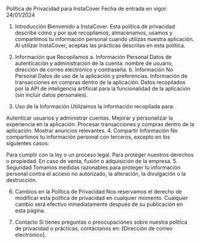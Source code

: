 Política de Privacidad para InstaCover
Fecha de entrada en vigor: 24/01/2024

1. Introducción
Bienvenido a InstaCover. Esta política de privacidad describe cómo y por qué recopilamos, almacenamos, usamos y compartimos tu información personal cuando utilizas nuestra aplicación. Al utilizar InstaCover, aceptas las prácticas descritas en esta política.

2. Información que Recopilamos
a. Información Personal
Datos de autenticación y administración de la cuenta: nombre de usuario, dirección de correo electrónico y contraseña.
b. Información No Personal
Datos de uso de la aplicación y preferencias.
Información de transacciones en compras dentro de la aplicación.
Datos recopilados por la API de inteligencia artificial para la funcionalidad de la aplicación (sin incluir datos personales).
3. Uso de la Información
Utilizamos la información recopilada para:

Autenticar usuarios y administrar cuentas.
Mejorar y personalizar la experiencia en la aplicación.
Procesar transacciones y compras dentro de la aplicación.
Mostrar anuncios relevantes.
4. Compartir Información
No compartimos tu información personal con terceros, excepto en los siguientes casos:

Para cumplir con la ley o un proceso legal.
Para proteger nuestros derechos o propiedad.
En caso de venta, fusión o adquisición de la empresa.
5. Seguridad
Tomamos medidas razonables para proteger tu información personal contra el acceso no autorizado, la alteración, la divulgación o la destrucción.

6. Cambios en la Política de Privacidad
Nos reservamos el derecho de modificar esta política de privacidad en cualquier momento. Cualquier cambio será efectivo inmediatamente después de su publicación en esta página.

7. Contacto
Si tienes preguntas o preocupaciones sobre nuestra política de privacidad o prácticas, contáctanos en: [Dirección de correo electrónico].
